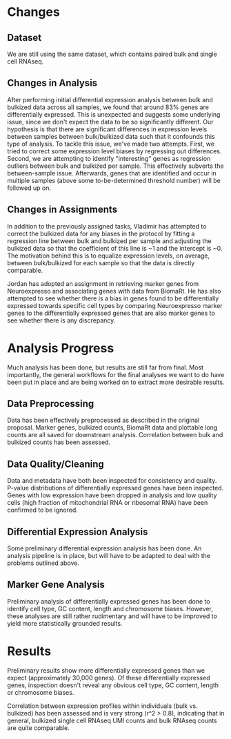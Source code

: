 # Changes

## Dataset
We are still using the same dataset, which contains paired bulk and single cell RNAseq.

## Changes in Analysis
After performing initial differential expression analysis between bulk and bulkized data across all samples, we found that around 83% genes are differentially expressed. This is unexpected and suggests some underlying issue, since we don't expect the data to be so significantly different. Our hypothesis is that there are significant differences in expression levels between samples between bulk/bulkized data such that it confounds this type of analysis. To tackle this issue, we've made two attempts. First, we tried to correct some expression level biases by regressing out differences. Second, we are attempting to identify "interesting" genes as regression outliers between bulk and bulkized per sample. This effectively subverts the between-sample issue. Afterwards, genes that are identified and occur in multiple samples (above some to-be-determined threshold number) will be followed up on.

## Changes in Assignments
In addition to the previously assigned tasks, Vladimir has attempted to correct the bulkized data for any biases in the protocol by fitting a regression line between bulk and bulkized per sample and adjusting the bulkized data so that the coefficient of this line is ~1 and the intercept is ~0. The motivation behind this is to equalize expression levels, on average, between bulk/bulkized for each sample so that the data is directly comparable.

Jordan has adopted an assignment in retrieving marker genes from Neuroexpresso and associating genes with data from BiomaRt. He has also attempted to see whether there is a bias in genes found to be differentially expressed towards specific cell types by comparing Neuroexpresso marker genes to the differentially expressed genes that are also marker genes to see whether there is any discrepancy.

# Analysis Progress
Much analysis has been done, but results are still far from final. Most importantly, the general workflows for the final analyses we want to do have been put in place and are being worked on to extract more desirable results.

## Data Preprocessing
Data has been effectively preprocessed as described in the original proposal. Marker genes, bulkized counts, BiomaRt data and plottable long counts are all saved for downstream analysis. Correlation between bulk and bulkized counts has been assessed.

## Data Quality/Cleaning
Data and metadata have both been inspected for consistency and quality. P-value distributions of differentially expressed genes have been inspected. Genes with low expression have been dropped in analysis and low quality cells (high fraction of mitochondrial RNA or ribosomal RNA) have been confirmed to be ignored.

## Differential Expression Analysis
Some preliminary differential expression analysis has been done. An analysis pipeline is in place, but will have to be adapted to deal with the problems outlined above.

## Marker Gene Analysis
Preliminary analysis of differentially expressed genes has been done to identify cell type, GC content, length and chromosome biases. However, these analyses are still rather rudimentary and will have to be improved to yield more statistically grounded results.

# Results
Preliminary results show more differentially expressed genes than we expect (approximately 30,000 genes). Of these differentially expressed genes, inspection doesn't reveal any obvious cell type, GC content, length or chromosome biases.

Correlation between expression profiles within individuals (bulk vs. bulkized) has been assessed and is very strong (r^2 > 0.8), indicating that in general, bulkized single cell RNAseq UMI counts and bulk RNAseq counts are quite comparable.
